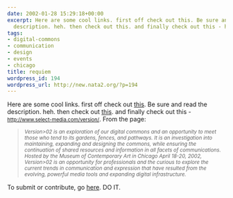 ```yaml
---
date: 2002-01-28 15:29:18+00:00
excerpt: Here are some cool links. first off check out this. Be sure and read the
  description. heh. then check out this. and finally check out this - http://www.select-media.co...
tags:
- digital-commons
- communication
- design
- events
- chicago
title: requiem
wordpress_id: 194
wordpress_url: http://new.nata2.org/?p=194
---
```


Here are some cool links. first off check out <a href="http://cgi.ebay.com/aw-cgi/eBayISAPI.dll?ViewItem&item=1313577170">this</a>. Be sure and read the description. heh. then check out <a href="http://entertainment.yahoo.com/entnews/wwn/20020116/101119320009.html">this</a>. and finally check out this - <a href="http://www.select-media.com/version/html/index.php"><small>http://www.select-media.com/version/</small></a>. From the page:<blockquote>
<small><i>
Version>02 is an exploration of our digital commons and an opportunity to meet those who tend to its gardens, fences, and pathways. It is an investigation into maintaining, expanding and designing the commons, while ensuring the continuation of shared resources and information in all facets of communications. </i></small>
<br/>
<small><i>Hosted by the Museum of Contemporary Art in Chicago April 18-20, 2002, Version>02 is an opportunity for professionals and the curious to explore the current trends in communication and expression that have resulted from the evolving, powerful media tools and expanding digital infrastructure. </i></small></blockquote>To submit or contribute, go <a href="http://www.select-media.com/version/html/call.php">here</a>. DO IT.